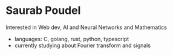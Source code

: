 # Saurab Poudel

Interested in Web dev, AI and Neural Networks and Mathematics

- languages: C, golang, rust, python, typescript
- currently studying about Fourier transform and signals


